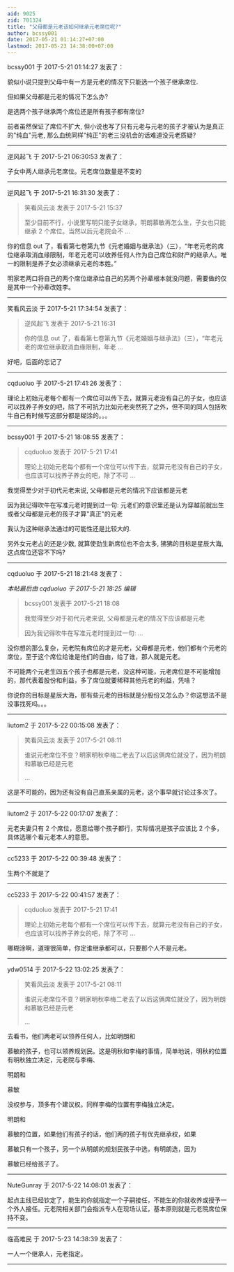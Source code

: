 ```yaml
---
aid: 9025
zid: 701324
title: "父母都是元老该如何继承元老席位呢?"
author: bcssy001
date: 2017-05-21 01:14:27+07:00
lastmod: 2017-05-23 14:38:00+07:00
---
```


bcssy001 于 2017-5-21 01:14:27 发表了：

貌似小说只提到父母中有一方是元老的情况下只能选一个孩子继承席位.

但如果父母都是元老的情况下怎么办?

是选两个孩子继承两个席位还是所有孩子都有席位?

前者虽然保证了席位不扩大, 但小说也写了只有元老与元老的孩子才被认为是真正的"纯血"元老, 那么血统同样"纯正"的老三没机会的话难道没元老质疑?

---

逆风起飞 于 2017-5-21 06:30:53 发表了：

子女中两人继承元老席位。元老席位数量是不变的

---

逆风起飞 于 2017-5-21 16:31:30 发表了：

> 笑看风云淡 发表于 2017-5-21 15:37
>
> 至少目前不行，小说里写明只能子女继承，明朗慕敏再怎么生，子女也只能继承 2 个席位。当然以后元老院会不 ...

你的信息 out 了，看看第七卷第九节《元老婚姻与继承法》（三），“年老元老的席位继承取消血缘限制，年老元老可以收养任何人作为自己席位和财产的继承人。唯一的限制是养子女必须继承元老的本姓。”

明家老两口将自己的两个席位继承给自己的另两个孙辈根本就没问题，需要做的仅是其中一个孙辈改姓李。

---

笑看风云淡 于 2017-5-21 17:34:54 发表了：

> 逆风起飞 发表于 2017-5-21 16:31
>
> 你的信息 out 了，看看第七卷第九节《元老婚姻与继承法》（三），“年老元老的席位继承取消血缘限制，年老 ...

好吧，后面的忘记了

---

cqduoluo 于 2017-5-21 17:41:26 发表了：

理论上初始元老每个都有一个席位可以传下去，就算元老没有自己的子女，也应该可以找养子养女的吧，除了不可抗力比如元老突然死了之外，但不同的同人包括吹牛自己有时候写这部分都是糊涂的。。。

---

bcssy001 于 2017-5-21 18:08:55 发表了：

> cqduoluo 发表于 2017-5-21 17:41
>
> 理论上初始元老每个都有一个席位可以传下去，就算元老没有自己的子女，也应该可以找养子养女的吧，除了不可 ...

我觉得至少对于初代元老来说, 父母都是元老的情况下应该都是元老

因为我记得吹牛在写准元老时提到过一句: 元老们的意识里还是认为穿越前就出生或者父母都是元老的孩子才算"真正"的元老

我认为这种继承法通过的可能性还是比较大的.

另外女元老占的还是少数, 就算使劲生新席位也不会太多, 狒狒的目标是星辰大海,这点席位还容不下吗?

---

cqduoluo 于 2017-5-21 18:21:48 发表了：

_本帖最后由 cqduoluo 于 2017-5-21 18:25 编辑_

> bcssy001 发表于 2017-5-21 18:08
>
> 我觉得至少对于初代元老来说, 父母都是元老的情况下应该都是元老
>
> 因为我记得吹牛在写准元老时提到过一句: ...

没你想的那么复杂，元老院有席位的才是元老，父母都是元老，他们都有个元老的席位，至于这个席位给谁是他们的自由，给了谁，那人就是元老。

不可能两个元老生四五个孩子也都是元老，没这种可能，元老席位是不可能增加的，那代表着股份和利益，多了席位就要稀释其他元老的利益，凭啥？

你说你的目标是星辰大海，那有些元老的目标就是分股份又怎么办？你这想法不是没事找死吗。。。

---

liutom2 于 2017-5-22 00:15:08 发表了：

> 笑看风云淡 发表于 2017-5-21 08:11
>
> 谁说元老席位不变？明家明秋李梅二老去了以后这俩席位就没了，因为明朗和慕敏已经是元老
>
> ...

这是不可能的，因为还有没有自己直系亲属的元老，这个事早就讨论过多次了。

---

liutom2 于 2017-5-22 00:17:07 发表了：

元老夫妻只有 2 个席位，愿意给哪个孩子都行，实际情况是孩子应该比 2 个多，具体选哪个看元老本人的意愿。

---

cc5233 于 2017-5-22 00:39:48 发表了：

生两个不就是了

---

cc5233 于 2017-5-22 00:41:57 发表了：

> cqduoluo 发表于 2017-5-21 17:41
>
> 理论上初始元老每个都有一个席位可以传下去，就算元老没有自己的子女，也应该可以找养子养女的吧，除了不可 ...

哪糊涂啊，道理很简单，你定谁继承都可以，只要那个人不是元老。

---

ydw0514 于 2017-5-22 13:02:25 发表了：

> 笑看风云淡 发表于 2017-5-21 08:11
>
> 谁说元老席位不变？明家明秋李梅二老去了以后这俩席位就没了，因为明朗和慕敏已经是元老
>
> ...

去看书，他们两老可以领养任何人，比如明朗和

慕敏的孩子，也可以领养规划民。这是明秋和李梅的事情，简单地说，明秋的位置有明秋独立决定，元老院与李梅、

明朗和

慕敏

没权参与，顶多有个建议权。同样李梅的位置有李梅独立决定。

明朗和

慕敏的位置，如果他们有孩子的话，他们两的孩子有优先继承权，如果

慕敏只有一个孩子，另一个从明朗的规划民孩子中选，有明朗选，因为

慕敏已经给孩子了。

---

NuteGunray 于 2017-5-22 14:08:01 发表了：

起点主线已经钦定了，能生的你就指定一个子嗣接任，不能生的你就收养或授予一个外人接任。元老院相关部门会指派专人在现场认证，基本原则就是元老院席位保持不变。

---

临高难民 于 2017-5-23 14:38:39 发表了：

一人一个继承人，元老指定。

---
